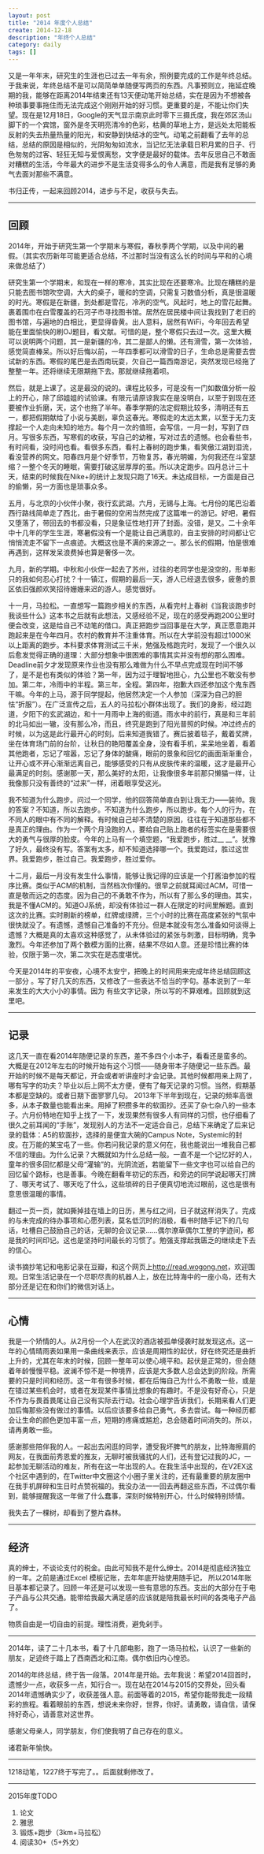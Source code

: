 ```yaml
---
layout: post
title: "2014 年度个人总结"
create: 2014-12-18
description: "年终个人总结"
category: daily
tags: []
---
```


又是一年年末，研究生的生涯也已过去一年有余，照例要完成的工作是年终总结。于我来说，年终总结不是可以简简单单随便写两页的东西。凡事预则立，拖延症晚期的我，能够在距离2014年结束还有13天便动笔开始总结，实在是因为不想被各种琐事要事拖住而无法完成这个刚刚开始的好习惯。更重要的是，不能让你们失望。现在是12月18日，Google的天气显示南京此时零下三摄氏度，我在郊区汤山脚下的一个宾馆，窗外是冬天明亮清冷的色彩，枯黄的草地上方，是远处太阳能板反射的失去热量热量的阳光，和安静到快结冰的空气。动笔之前翻看了去年的总结，总结的原因是相似的，光阴匆匆如流水，当记忆无法承载日积月累的日子、行色匆匆的过客、轻狂无知与爱恨离愁，文字便是最好的载体。去年反思自己不敢面对糟糕的生活，今年最大的进步不是生活变得多么的令人满意，而是我有足够的勇气去面对那些不满意。

书归正传，一起来回顾2014，进步与不足，收获与失去。

---------
## 回顾

2014年，开始于研究生第一个学期末与寒假，春秋季两个学期，以及中间的暑假。（其实农历新年可能更适合总结，不过那时当没有这么长的时间与平和的心境来做总结了）

研究生第一个学期末，和现在一样的寒冷，其实比现在还要寒冷。比现在糟糕的是只能去图书馆吹空调，大大的桌子，暖和的空调，只需复习数值分析，真是很温暖的时光。寒假是在新疆，到处都是雪花，冷冽的空气。风起时，地上的雪花起舞。裹着围巾在白雪覆盖的石河子市寻找图书馆。居然在居民楼中间让我找到了老旧的图书馆，与遍地的白相比，更显得昏黄。出人意料，居然有WiFi，今年回去希望能在里面愉快的刷OJ题目，看文献。可惜的是，整个寒假只去过一次。这里大概可以说明两个问题，其一是新疆的冷，其二是鄙人的懒。还有滑雪，第一次体验，感觉简直棒呆。所以好后悔以前，一年四季都可以滑雪的日子，生命总是需要去尝试新的东西。寒假的尾巴是去西南玩耍，欠自己一篇西南游记，突然发现已经拖了整整一年。还将继续无限期拖下去。那就继续拖着呗。

然后，就是上课了。这是最没的说的。课程比较多，可是没有一门如数值分析一般上的开心，除了邱姐姐的试验课。有限元请原谅我实在是没明白，以至于到现在还要被作业折磨，天，这个也拖了半年。春季学期的法定假期比较多，清明还有五一，都把假期献给了小说与美剧，辜负这春光。寒假走的太远太累，以至于无力支撑起一个人走向未知的地方。每个月一次的值班，会写信，一月一封，写到了四月。写很多东西，写寒假的收获，写自己的幼稚，写对过去的遗憾。也会看些书，有时间看，没时间也看。看很多东西，看村上春树的跑步集，看笑傲江湖到泪流，看没营养的网文。阳春四月是个好季节，万物复苏，春光明媚，为何我还在斗室瑟缩？一整个冬天的睡眠，需要打破这层厚厚的茧。所以决定跑步。四月总计三十天，结束的时候我在Nike+的统计上发现只跑了16天。未达成目标，一方面是自己的偷懒，另一方面也是琐事众多。

五月，与北京的小伙伴小聚，夜行玄武湖。六月，无锡与上海。七月份的尾巴沿着西行路线简单走了西北，由于暑假的空闲当然完成了这篇唯一的游记。好吧，暑假又堕落了，带回去的书都没看，只是象征性地打开了封面。没错，是又。二十余年中十几年的学生生涯，寒暑假没有一个是能让自己满意的，自主安排的时间都让它悄悄流走不留下一点痕迹。大概这也是不满的来源之一。那么长的假期，怕是很难再遇到，这样发呆浪费掉也算是奢侈一次。

九月，新的学期。中秋和小伙伴一起去了苏州，过往的老同学也是没空的，形单影只的我如何忍心打扰？十一镇江，假期的最后一天，游人已经退去很多，疲惫的景区依旧强颜欢笑招待姗姗来迟的游人。感觉很好。

十一月，马拉松。一直想写一篇跑步相关的东西，从看完村上春树《当我谈跑步时我谈些什么》这本书之后就有此想法，又感经验不足，现在的感受再跑200公里时便会改变，这是给自己不动笔的借口。真正把跑步当回事是在大学，真正愿意跑并跑起来是在今年四月。农村的教育并不注重体育。所以在大学前没有超过1000米以上距离的跑步。本科要求体育测试三千米，勉强及格跑完时，发现了一个很久以后愈发觉得正确的道理：大部分想象中很困难的事情其实并没有想的那么困难。Deadline前夕才发现原来作业也没有那么难做为什么不早点完成现在时间不够了，是不是也有类似的体验？第一年，因为过于理智地担心，九公里也不敢没有参加。第二年，冷雨中的半程。第三年，全程。第四年，抱歉大四还参加这个鬼东西干嘛。今年的上马，源于同学提起，他居然决定一个人参加（深深为自己的胆怯“折服”）。在广泛宣传之后，五人的马拉松小群体出现了。我们的身影，经过跑道，夕阳下的玄武湖边，和十一月雨中上海的街道。雨水中的前行，真是和三年前的北马如出一辙，没有那么冷，而且，终究是跑到了阳光普照的时候。冲过终点的时候，以为这是此行最开心的时刻。后来知道我错了。赛后披着毯子，戴着奖牌，坐在体育场门前的台阶，让秋日的艳阳覆盖全身，没有看手机，呆呆地坐着，看着其他跑者，忘记了喧嚣，忘记了身体的酸痛，眼前的景象和回忆的画面渐渐重合，让开心或不开心渐渐远离自己，能够感受的只有从皮肤传来的温暖，这才是最开心最满足的时刻。感谢那一天，那么美好的太阳，让我像很多年前那只懒猫一样，让我像那只没有善终的“过来”一样，闭着眼享受这光。

我不知道为什么跑步。问过一个同学，他的回答简单直白到让我无力——装帅。我的答案？不知道，所以去跑步。不知道为什么跑步，所以跑步。每个人的行为，在不同人的眼中有不同的解释。有时候自己却不清楚的原因，往往在于知道那些都不是真正的理由。作为一个两个月没跑的人，要给自己贴上跑者的标签实在是需要很大的勇气与很厚的脸皮。今年的上马有一个填空题，“我爱跑步，胜过__ __”。犹豫了好久，最终没有写。答案有太多，却不知道选择哪一个。我爱跑过，胜过这世界。我爱跑步，胜过自己。我爱跑步，胜过爱你。

十二月，最后一月没有发生什么事情，能够让我记得的应该是一个打酱油参加的程序比赛。类似于ACM的机制，当然档次你懂的。很早之前就耳闻过ACM，可惜一直是敬而远之的态度。因为自己的不勇敢不作为，所以有了那么多的理由。其实，我是不懂ACM的。知道OJ系统，却没有体验过一群人在限定的时间里解题。直到这次的比赛。实时刷新的榜单，红牌或绿牌，三个小时的比赛在高度紧张的气氛中很快就没了。有遗憾，遗憾自己准备的不充分。但是本就没有怎么准备如何谈得上遗憾？大概是真的太喜欢这种感觉了，从未体验过的紧张与刺激，目标明确，竞争激烈。今年还参加了两个数模方面的比赛，结果不尽如人意。还是珍惜比赛的体验，仅限于第一次，第二次实在是态度堪忧。

今天是2014年的平安夜，心境不太安宁，把晚上的时间用来完成年终总结回顾这一部分 。写了好几天的东西，又修改了一些表达不恰当的字句。基本说到了一年来发生的大大小小的事情。因为 有些文字记录，所以写的不算艰难。回顾就到这里吧。

---------
## 记录
这几天一直在看2014年随便记录的东西，差不多四个小本子，看看还是蛮多的。大概是在2012年左右的时候开始有这个习惯——随身带本子随便记一些东西。最开始的时候不是每天都记，开会或者听讲座时才会记录。其他时候都用来上网了，哪有写字的功夫？毕业以后上网不太方便，便有了每天记录的习惯。当然，假期基本都是空缺的。或者日期下面寥寥几句。 2013年下半年到现在，记录的频率高很多，从本子数量也能看出来。用掉了积攒多年的软面抄。还买了杂七杂八的一些本子。六月份特地在知乎上找了一下，发现果然有很多人有同样的习惯，也仔细看了很久之前耳闻的“手账”，发现别人的方法不一定适合自己，总结下来确定了后来记录的载体：A5的软面抄，选择的是便宜大碗的Campus Note，Systemic的封皮。在万能的某宝屯了一些。你若问我记录的意义何在，我也能说出一堆我自己都不信的理由。为什么记录？大概就如为什么总结一般。一直不是一个记忆好的人，童年的很多回忆都是父母“灌输”的。光阴流逝，若能留下一些文字也可以给自己的回忆留个路标，也是善事。今晚在翻看年初记的东西，和旁边的同学说起哪天打牌了、哪天考试了、哪天吃了什么，这些琐碎的日子便真切地流过眼前，这也是很有意思很温暖的事情。

翻过一页一页，就如撕掉挂在墙上的日历，黑与红之间，日子就这样消失了。完成的与未完成的待办事项和心愿列表，莫名低沉时的消极，看书时随手记下的几句话，吐槽自己鼓励自己的话，无聊的会议记录……偶尔潦草偶尔工整的字迹间，都是我的时间印记。这也是坚持时间最长的习惯了。勉强支撑起我匮乏的继续走下去的信心。

读书摘抄笔记和电影记录在豆瓣，和这个网页上<http://read.wogong.net>，欢迎围观。日常生活记录在一个尽职尽责的机器人上，放在比特海中的一座小岛，还有大部分还是记在和你们的微信对话上。

-----------
## 心情
我是一个矫情的人。从2月份一个人在武汉的酒店被孤单侵袭时就发现这点。这一年的心情晴雨表如果用一条曲线来表示，应该是周期性的起伏，好在终究还是曲折上升的，尤其在年末的时候，回顾一整年可以使心境平和。起伏是正常的，但会随着年龄慢慢平稳。波澜不惊不是一种境界，应该是大多数人总会达到的阶段。所需要的只是时间和经历。这一年有很多时候，都在后悔自己为什么不勇敢一些，或是在错过某些机会时，或者在发现某件事情比想象的有趣时。不是没有好奇心，只是不作为与畏首畏尾让自己没有实际去行动。社会心理学告诉我们，长期来看人们更加后悔那些没有做过的事情。以后应该要多给自己勇气，多去尝试。每一种经历都会让生命的颜色更加丰富一点，短期的疼痛或尴尬，总会随着时间消失的。所以，请再勇敢一些。

感谢那些陪伴我的人。一起出去闲逛的同学，遭受我坏脾气的朋友，比特海擦肩的网友，在我面前秀恩爱的推友，无聊时被我骚扰的人们，还有登记过我的JC，一起参加无聊活动的难友，所有在这一年出现的人。在我生活中出现的，在V2EX这个社区中遇到的，在Twitter中文圈这个小圈子里关注的，还有最重要的朋友圈中在我手机屏碎和生日时点赞祝福的。我没办法一一回去再翻这些东西，不过偶尔看到，能够提醒我这一年做了什么蠢事，深刻时候特别开心，什么时候特别矫情。

我失去了一棵树，却看到了整片森林。

-----------
## 经济
真的绅士，不谈论支付的税金。由此可知我不是什么绅士。2014是彻底经济独立的一年。之前是通过Excel 模板记账，去年年底开始使用随手记， 所以2014年账目基本都记录了。回顾一年还是可以发现一些有意思的东西。支出的大部分在于电子产品与公共交通。能带给我最大满足感的应该就是陪我最长时间的各类电子产品了。

物质自由是一切自由的前提。理性消费，避免剁手。


-------

2014年，读了二十几本书，看了十几部电影，跑了一场马拉松，认识了一些新的朋友，足迹终于踏上了西南西北和江南。偶尔依旧内心惶恐。

2014的年终总结，终于告一段落。2014年是开始。去年我说：希望2014回首时，遗憾少一点，收获多一点，知行合一。现在站在2014与2015的交界处，回头看2014年遗憾确实少了，收获差强人意。前面等着的2015，希望你能带我走一段精彩的旅程。看着眼前的东西，想说未来你好，世界，你好。请勇敢，请自信，请保持好奇心，请善意对这世界。

感谢父母亲人，同学朋友，你们使我明了自己存在的意义。

诸君新年愉快。



----
1218动笔，1227终于写完了。。后面就剩修改了。

-----
2015年度TODO
1. 论文
2. 雅思
3. 锻炼+跑步（3km+马拉松）
4. 阅读30+（5+外文）
